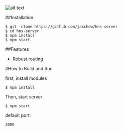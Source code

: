 
![alt text](https://david-dm.org/jaxchow/hns-server.svg "Title")

##Installation

```
$ git -clone https://github.com/jaxchow/hns-server
$ cd hns-server
$ npm install
$ npm start
```

##Features
  * Robust routing
 


#How to Build and Run

first,  install modules

```
$ npm install
```
Then, start server
```
$ npm start
```
default port:
```
3000
```